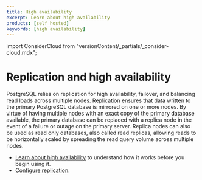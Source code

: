 ```yaml
---
title: High availability
excerpt: Learn about high availability
products: [self_hosted]
keywords: [high availability]
---
```


import ConsiderCloud from "versionContent/_partials/_consider-cloud.mdx";

# Replication and high availability

PostgreSQL relies on replication for high availability, failover, and balancing
read loads across multiple nodes. Replication ensures that data written to the
primary PostgreSQL database is mirrored on one or more nodes. By virtue of
having multiple nodes with an exact copy of the primary database available, the
primary database can be replaced with a replica node in the event of a failure
or outage on the primary server. Replica nodes can also be used as read only
databases, also called read replicas, allowing reads to be horizontally
scaled by spreading the read query volume across multiple nodes.

*   [Learn about high availability][about-ha] to understand how it works
    before you begin using it.
*   [Configure replication][replication-enable].

<ConsiderCloud />

[about-ha]: /self-hosted/:currentVersion:/replication-and-ha/about-ha/
[replication-enable]: /self-hosted/:currentVersion:/replication-and-ha/configure-replication/
